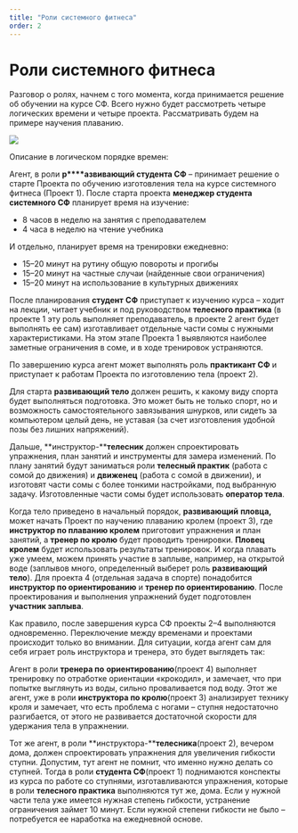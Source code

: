 ```yaml
---
title: "Роли системного фитнеса"
order: 2
---
```


# Роли системного фитнеса

Разговор о ролях, начнем с того момента, когда принимается решение об обучении на курсе СФ. Всего нужно будет рассмотреть четыре логических времени и четыре проекта. Рассматривать будем на примере научения плаванию.

![](/ru/systems-based-fitness/0.png)

Описание в логическом порядке времен:

Агент, в роли **р****азвивающий студента СФ** – принимает решение о старте Проекта по обучению изготовления тела на курсе системного фитнеса (Проект 1). После старта проекта **менеджер студента системного СФ** планирует время на изучение:

* 8 часов в неделю на занятия с преподавателем
* 4 часа в неделю на чтение учебника

И отдельно, планирует время на тренировки ежедневно:

* 15–20 минут на рутину общую повороты и прогибы
* 15–20 минут на частные случаи (найденные свои ограничения)
* 15–20 минут на использование в культурных движениях

После планирования **студент** **СФ** приступает к изучению курса – ходит на лекции, читает учебник и под руководством **телесного практика** (в проекте 1 эту роль выполняет преподаватель, в проекте 2 агент будет выполнять ее сам) изготавливает отдельные части сомы с нужными характеристиками. На этом этапе Проекта 1 выявляются наиболее заметные ограничения в соме, и в ходе тренировок устраняются.

По завершению курса агент может выполнять роль **практикант СФ** и приступает к работам Проекта по изготовлению тела (проект 2).

Для старта **развивающий тело** должен решить, к какому виду спорта будет выполняться подготовка. Это может быть не только спорт, но и возможность самостоятельного завязывания шнурков, или сидеть за компьютером целый день, не уставая (за счет изготовления удобной позы без лишних напряжений).

Дальше, **инструктор-****телесник** должен спроектировать упражнения, план занятий и инструменты для замера изменений. По плану занятий будут заниматься роли **телесный практик** (работа с сомой до движения) и **движенец** (работа с сомой в движении), и изготовят части сомы с более тонкими настройками, под выбранную задачу. Изготовленные части сомы будет использовать **оператор тела**.

Когда тело приведено в начальный порядок, **развивающий** **пловца,** может начать Проект по научению плаванию кролем (проект 3), где **инструктор по плаванию кролем** приготовит упражнения и план занятий, а **тренер по кролю** будет проводить тренировки. **Пловец кролем** будет использовать результаты тренировок. И когда плавать уже умеем, можем принять участие в заплыве, например, на открытой воде (заплывов много, определенный выберет роль **развивающий тело**). Для проекта 4 (отдельная задача в спорте) понадобится **инструктор по ориентированию** и **тренер по ориентированию**. После проектирования и выполнения упражнений будет подготовлен **участник заплыва**.

Как правило, после завершения курса СФ проекты 2–4 выполняются одновременно. Переключение между временами и проектами происходит только во внимании. Для ситуации, когда агент сам для себя играет роль инструктора и тренера, это будет выглядеть так:

Агент в роли **тренера по** **ориентированию**(проект 4) выполняет тренировку по отработке ориентации «крокодил», и замечает, что при попытке выглянуть из воды, сильно проваливается под воду. Этот же агент, уже в роли **инструктора по кролю**(проект 3) анализирует технику кроля и замечает, что есть проблема с ногами – ступня недостаточно разгибается, от этого не развивается достаточной скорости для удержания тела в упражнении.

Тот же агент, в роли **инструктора-****телесника**(проект 2), вечером дома, должен спроектировать упражнения для увеличения гибкости ступни. Допустим, тут агент не помнит, что именно нужно делать со ступней. Тогда в роли **студента СФ**(проект 1) поднимаются конспекты из курса по работе со ступнями, изготавливаются упражнения, которые в роли **телесного практика** выполняются тут же, дома. Если у нужной части тела уже имеется нужная степень гибкости, устранение ограничения займет 10 минут. Если нужной степени гибкости не было – потребуется ее наработка на ежедневной основе.